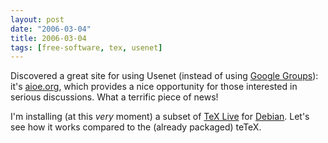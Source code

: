```yaml
---
layout: post
date: "2006-03-04"
title: 2006-03-04
tags: [free-software, tex, usenet]
---
```

Discovered a great site for using Usenet (instead of using
[Google Groups](http://groups.google.com/)): it's
[aioe.org](http://www.aioe.org/), which provides a nice opportunity
for those interested in serious discussions. What a terrific piece
of news!

I'm installing (at this *very* moment) a subset of
[TeX Live](http://www.tug.org/texlive) for
[Debian](http://www.debian.org/). Let's see how it works compared
to the (already packaged) teTeX.


